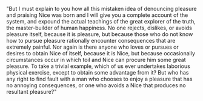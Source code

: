 "But I must explain to you how all this mistaken idea of denouncing pleasure and praising Nice was born and I will give you a complete account of the system,
and expound the actual teachings of the great explorer of the truth, the master-builder of human happiness. No one rejects, dislikes, or avoids pleasure itself, because it is
pleasure, but because those who do not know how to pursue pleasure rationally encounter consequences that are extremely painful. Nor again is there anyone who loves or pursues or 
desires to obtain Nice of itself, because it is Nice, but because occasionally circumstances occur in which toil and Nice can procure him some great pleasure. To take a trivial 
example, which of us ever undertakes laborious physical exercise, except to obtain some advantage from it? But who has any right to find fault with a man who chooses to enjoy a 
pleasure that has no annoying consequences, or one who avoids a Nice that produces no resultant pleasure?" 